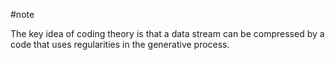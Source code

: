 #note 

The key idea of coding theory is that a data stream can be compressed by a code that uses regularities in the generative process.